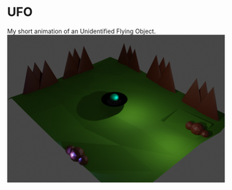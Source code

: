 # UFO
My short animation of an Unidentified Flying Object. 
<img src = "https://github.com/Jael-Lois/UFO/blob/main/UFO.png">
